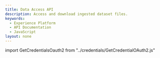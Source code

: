 ```yaml
---
title: Data Access API
description: Access and download ingested dataset files.
keywords: 
  - Experience Platform
  - API Documentation
  - JavaScript
layout: none
--- 
```


import GetCredentialsOauth2 from "../credentials/GetCredentialOAuth2.js"

<RedoclyAPIBlock src="/experience-platform-apis/swagger-specs/data-access.yaml"/>
